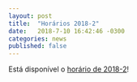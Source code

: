 ```yaml
---
layout: post
title:  "Horários 2018-2"
date:   2018-7-10 16:42:46 -0300
categories: news
published: false
---
```


Está disponível o [horário de 2018-2](/horario)!

